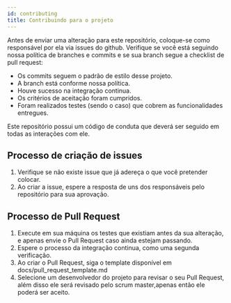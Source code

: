 ```yaml
---
id: contributing
title: Contribuindo para o projeto
---
```



Antes de enviar uma alteração para este repositório,
coloque-se como responsável por ela via issues do github. Verifique se você
está seguindo nossa política de branches e commits e se sua branch segue a checklist de
pull request:
* Os commits seguem o padrão de estilo desse projeto.
* A branch está conforme nossa política.
* Houve sucesso na integração continua.
* Os critérios de aceitação foram cumpridos.
* Foram realizados testes (sendo o caso) que cobrem as funcionalidades entregues.


Este repositório possui um código de conduta que deverá ser seguido em todas as
interações com ele.

## Processo de criação de issues

1. Verifique se não existe issue que já adereça o que você pretender colocar.
2. Ao criar a issue, espere a resposta de uns dos responsáveis pelo repositório
para sua aprovação.

## Processo de Pull Request

1. Execute em sua máquina os testes que existiam antes da sua alteração, e apenas
envie o Pull Request caso ainda estejam passando.
2. Espere o processo da integração continua, como uma segunda verificação.
3. Ao criar o Pull Request, siga o template disponível em docs/pull_request_template.md
4. Selecione um desenvolvedor do projeto para revisar o seu Pull Request, além disso ele
será revisado pelo scrum master,apenas
então ele poderá ser aceito.

